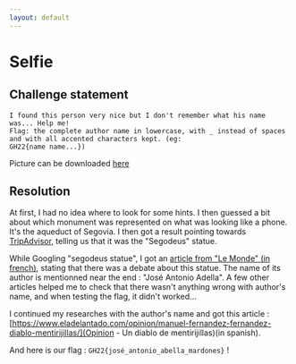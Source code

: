 ```yaml
---
layout: default
---
```


# Selfie

## Challenge statement

```I had a drink with the creator of this statue :)
I found this person very nice but I don't remember what his name was... Help me!
Flag: the complete author name in lowercase, with _ instead of spaces and with all accented characters kept. (eg:
GH22{name name...})
```

Picture can be downloaded [here](https://cdn.discordapp.com/attachments/1043492406340882472/1043909343592063036/selfie.jpg)

## Resolution

At first, I had no idea where to look for some hints. I then guessed a bit about which monument was represented on what was looking like a phone.
It's the aqueduct of Segovia. I then got a result pointing towards [TripAdvisor](https://www.tripadvisor.fr/Attraction_Review-g187494-d15841529-Reviews-Estatua_del_diablo_Segodeus-Segovia_Province_of_Segovia_Castile_and_Leon.html), telling us that it was the "Segodeus" statue.

While Googling "segodeus statue", I got an [article from "Le Monde" (in french)](https://www.lemonde.fr/international/article/2019/02/12/en-espagne-le-diable-sur-le-banc-des-accuses_5422241_3210.html), stating that there was a debate about this statue.
The name of its author is mentionned near the end : "José Antonio Adella". A few other articles helped me to check that there wasn't anything wrong with author's name, and when testing the flag, it didn't worked...

I continued my researches with the author's name and got this article : [https://www.eladelantado.com/opinion/manuel-fernandez-fernandez-diablo-mentirijillas/](Opinion - Un diablo de mentirijillas)(in spanish).

And here is our flag : `GH22{josé_antonio_abella_mardones}` !
